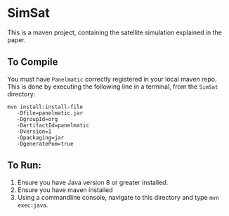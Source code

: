 # SimSat

This is a maven project, containing the satellite simulation explained in the paper.

## To Compile

You must have `Panelmatic` correctly registered in your local maven repo. This is
done by executing the following line in a terminal, from the `SimSat` directory:

```
mvn install:install-file
   -Dfile=panelmatic.jar
   -DgroupId=org
   -DartifactId=panelmatic
   -Dversion=1
   -Dpackaging=jar
   -DgeneratePom=true
```


## To Run:

1. Ensure you have Java version 8 or greater installed.
2. Ensure you have maven installed
3. Using a commandline console, navigate to this directory and type `mvn exec:java`.
